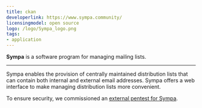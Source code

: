 ```yaml
---
title: ckan
developerlink: https://www.sympa.community/
licensingmodel: open source
logo: /logo/Sympa_logo.png
tags:
- application
---
```

__Sympa__ is a software program for managing mailing lists. 

---

Sympa enables the provision of centrally maintained distribution lists that can contain both internal and external email addresses.
Sympa offers a web interface to make managing distribution lists more convenient.

To ensure security, we commissioned an [external pentest for Sympa](/pentest/WASPT-Ergebnisbericht-Landeshaupstadt-Muenchen_Sympa-short-version-publishable_final.pdf).
